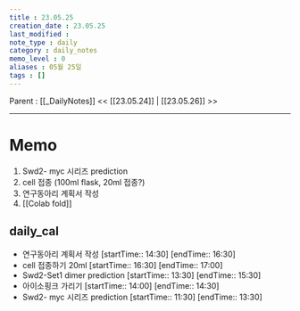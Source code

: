 ```yaml
---
title : 23.05.25
creation_date : 23.05.25
last_modified :
note_type : daily
category : daily_notes
memo_level : 0
aliases : 05월 25일
tags : []
---
```

Parent : [[_DailyNotes]]
<< [[23.05.24]] | [[23.05.26]] >>

---
# Memo

1. Swd2- myc 시리즈 prediction
2. cell 접종 (100ml flask, 20ml 접종?)
3. 연구동아리 계획서 작성
4. [[Colab fold]]

## daily_cal
-  연구동아리 계획서 작성 [startTime:: 14:30]  [endTime:: 16:30]
-  cell 접종하기 20ml [startTime:: 16:30]  [endTime:: 17:00]
-  Swd2-Set1 dimer prediction [startTime:: 13:30]  [endTime:: 15:30]
-  아이소핑크 가리기 [startTime:: 14:00]  [endTime:: 14:30]
-  Swd2- myc 시리즈 prediction [startTime:: 11:30]  [endTime:: 13:30]
